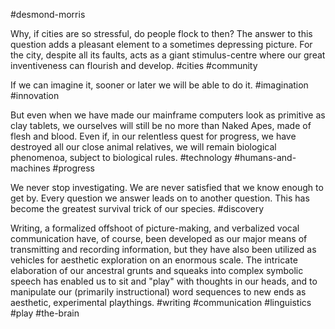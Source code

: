 #desmond-morris

Why, if cities are so stressful, do people flock to then? The answer to this question adds a pleasant element to a sometimes depressing picture. For the city, despite all its faults, acts as a giant stimulus-centre where our great inventiveness can flourish and develop. 
#cities #community 

If we can imagine it, sooner or later we will be able to do it. 
#imagination #innovation 

But even when we have made our mainframe computers look as primitive as clay tablets, we ourselves will still be no more than Naked Apes, made of flesh and blood. Even if, in our relentless quest for progress, we have destroyed all our close animal relatives, we will remain biological phenomenoa, subject to biological rules. 
#technology #humans-and-machines #progress 

We never stop investigating. We are never satisfied that we know enough to get by. Every question we answer leads on to another question. This has become the greatest survival trick of our species. 
#discovery

Writing, a formalized offshoot of picture-making, and verbalized vocal communication have, of course, been developed as our major means of transmitting and recording information, but they have also been utilized as vehicles for aesthetic exploration on an enormous scale. The intricate elaboration of our ancestral grunts and squeaks into complex symbolic speech has enabled us to sit and "play" with thoughts in our heads, and to manipulate our (primarily instructional) word sequences to new ends as aesthetic, experimental playthings. 
#writing #communication #linguistics #play #the-brain 

